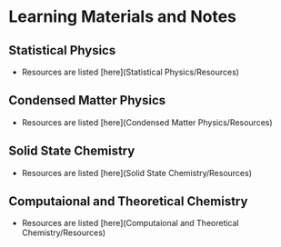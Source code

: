 # Learning Materials and Notes

## Statistical Physics

- Resources are listed [here](Statistical Physics/Resources)

## Condensed Matter Physics

- Resources are listed [here](Condensed Matter Physics/Resources)

## Solid State Chemistry

- Resources are listed [here](Solid State Chemistry/Resources)

## Computaional and Theoretical Chemistry

- Resources are listed [here](Computaional and Theoretical Chemistry/Resources)